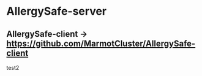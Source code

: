# AllergySafe-server

## AllergySafe-client -> https://github.com/MarmotCluster/AllergySafe-client

test2